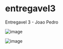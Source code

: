 # entregavel3
Entregavel 3 - Joao Pedro

![image](https://user-images.githubusercontent.com/19437996/200448793-ffd7a8c7-a47f-4c09-8f64-69bf7724604b.png)

![image](https://user-images.githubusercontent.com/19437996/200448848-96526bda-1f3d-4f19-a336-f45b1322bc1d.png)

